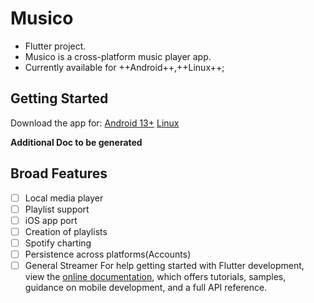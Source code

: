 # Musico

- Flutter project.
- Musico is a cross-platform music player app.
- Currently available for ++Android++,++Linux++;

## Getting Started

Download the app for:
[Android 13+](blob/musico/build/)
[Linux](blob/musico/build/)

**Additional Doc to be generated**

## Broad Features
- [ ] Local media player
- [ ] Playlist support
- [ ] iOS app port
- [ ] Creation of playlists
- [ ] Spotify charting
- [ ] Persistence across platforms(Accounts)
- [ ] General Streamer
For help getting started with Flutter development, view the
[online documentation](https://docs.flutter.dev/), which offers tutorials,
samples, guidance on mobile development, and a full API reference.
